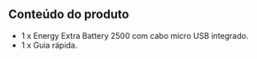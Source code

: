 ## Conteúdo do produto

* 1 x Energy Extra Battery 2500 com cabo micro USB integrado.
* 1 x Guia rápida.

